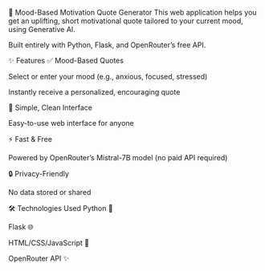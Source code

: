 🌟 Mood-Based Motivation Quote Generator
This web application helps you get an uplifting, short motivational quote tailored to your current mood, using Generative AI.

Built entirely with Python, Flask, and OpenRouter’s free API.

✨ Features
✅ Mood-Based Quotes

Select or enter your mood (e.g., anxious, focused, stressed)

Instantly receive a personalized, encouraging quote

🧼 Simple, Clean Interface

Easy-to-use web interface for anyone

⚡ Fast & Free

Powered by OpenRouter’s Mistral-7B model (no paid API required)

🔒 Privacy-Friendly

No data stored or shared

🛠️ Technologies Used
Python 🐍

Flask 🌐

HTML/CSS/JavaScript 🎨

OpenRouter API ✨

